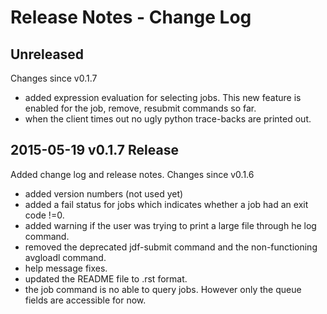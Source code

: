 Release Notes - Change Log
==========================


Unreleased
--------------------------------------------------------------------------------
Changes since v0.1.7

- added expression evaluation for selecting jobs. This new feature is enabled for the job, remove, resubmit commands so far.
- when the client times out no ugly python trace-backs are printed out.


2015-05-19 v0.1.7 Release
 --------------------------------------------------------------------------------
Added change log and release notes. Changes since v0.1.6

- added version numbers (not used yet)
- added a fail status for jobs which indicates whether a job had an exit code !=0.
- added warning if the user was trying to print a large file through he log command.
- removed the deprecated jdf-submit command and the non-functioning avgloadl command.
- help message fixes.
- updated the README file to .rst format.
- the job command is no able to query jobs. However only the queue fields are accessible for now.
